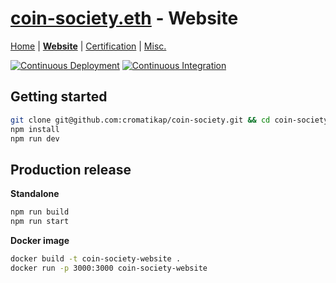 # [coin-society.eth](https://coin-society.org) - Website

[Home](/README.md) | [**Website**](/website/) | [Certification](/certification/) | [Misc.](/CONTRIBUTING.md)


[![Continuous Deployment](https://github.com/cromatikap/coin-society/actions/workflows/Continuous-Deployment.yml/badge.svg)](https://github.com/cromatikap/coin-society/actions/workflows/Continuous-Deployment.yml) [![Continuous Integration](https://github.com/cromatikap/coin-society/actions/workflows/Continuous-Integration.yml/badge.svg)](https://github.com/cromatikap/coin-society/actions/workflows/Continuous-Integration.yml)

## Getting started

```bash
git clone git@github.com:cromatikap/coin-society.git && cd coin-society/website
npm install
npm run dev
```

## Production release

**Standalone**
```bash
npm run build
npm run start
```

**Docker image**
```bash
docker build -t coin-society-website . 
docker run -p 3000:3000 coin-society-website
```
